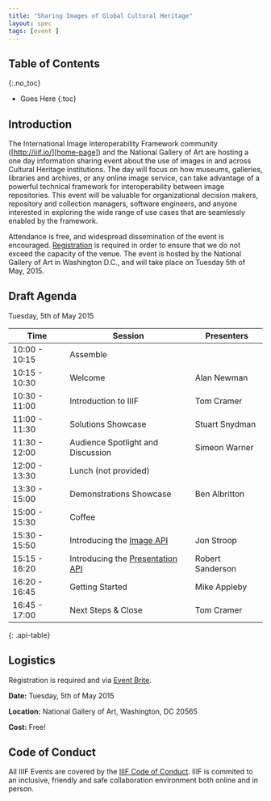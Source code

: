 ```yaml
---
title: "Sharing Images of Global Cultural Heritage"
layout: spec
tags: [event ]
---
```


## Table of Contents
{:.no_toc}

* Goes Here
{:toc}

## Introduction

The International Image Interoperability Framework community ([http://iiif.io/][home-page]) and the National Gallery of Art are hosting a one day information sharing event about the use of images in and across Cultural Heritage institutions.  The day will focus on how museums, galleries, libraries and archives, or any online image service, can take advantage of a powerful technical framework for interoperability between image repositories.   This event will be valuable for organizational decision makers, repository and collection managers, software engineers, and anyone interested in exploring the wide range of use cases that are seamlessly enabled by the framework.  

Attendance is free, and widespread dissemination of the event is encouraged.  [Registration][logistics] is required in order to ensure that we do not exceed the capacity of the venue.  The event is hosted by the National Gallery of Art in Washington D.C., and will take place on Tuesday 5th of May, 2015.

## Draft Agenda

Tuesday, 5th of May 2015

| Time           | Session | Presenters |
| -------------- | ------- | ---------- |
| 10:00 - 10:15  | Assemble |  |
| 10:15 - 10:30  | Welcome | Alan Newman |
| 10:30 - 11:00  | Introduction to IIIF | Tom Cramer |
| 11:00 - 11:30  | Solutions Showcase | Stuart Snydman |
| 11:30 - 12:00  | Audience Spotlight and Discussion | Simeon Warner |
| 12:00 - 13:30  | Lunch (not provided)| |
| 13:30 - 15:00  | Demonstrations Showcase | Ben Albritton |
| 15:00 - 15:30  | Coffee |
| 15:30 - 15:50  | Introducing the [Image API][image-api] | Jon Stroop |
| 15:15 - 16:20  | Introducing the [Presentation API][prezi-api] | Robert Sanderson |
| 16:20 - 16:45  | Getting Started | Mike Appleby |
| 16:45 - 17:00  | Next Steps & Close | Tom Cramer |
{: .api-table}

## Logistics

Registration is required and via [Event Brite][event-brite].

__Date:__ Tuesday, 5th of May 2015

__Location:__ National Gallery of Art, Washington, DC 20565

__Cost:__ Free!


## Code of Conduct

All IIIF Events are covered by the [IIIF Code of Conduct][conduct]. IIIF is commited to an inclusive, friendly and safe collaboration environment both online and in person.

[home-page]: http://iiif.io/
[event-brite]: https://www.eventbrite.com/e/sharing-images-of-global-culture-tickets-15546122872
[conduct]: /event/conduct.html
[logistics]: #logistics
[image-api]: /api/image/2.0/
[prezi-api]: /api/presentation/2.0/

